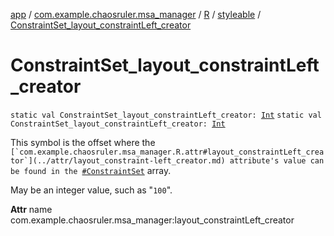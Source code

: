 [app](../../../index.md) / [com.example.chaosruler.msa_manager](../../index.md) / [R](../index.md) / [styleable](index.md) / [ConstraintSet_layout_constraintLeft_creator](.)

# ConstraintSet_layout_constraintLeft_creator

`static val ConstraintSet_layout_constraintLeft_creator: `[`Int`](https://kotlinlang.org/api/latest/jvm/stdlib/kotlin/-int/index.html)
`static val ConstraintSet_layout_constraintLeft_creator: `[`Int`](https://kotlinlang.org/api/latest/jvm/stdlib/kotlin/-int/index.html)

This symbol is the offset where the ``[`com.example.chaosruler.msa_manager.R.attr#layout_constraintLeft_creator`](../attr/layout_constraint-left_creator.md) attribute's value can be found in the ``[`#ConstraintSet`](-constraint-set.md) array.

May be an integer value, such as "`100`".

**Attr**
name com.example.chaosruler.msa_manager:layout_constraintLeft_creator

